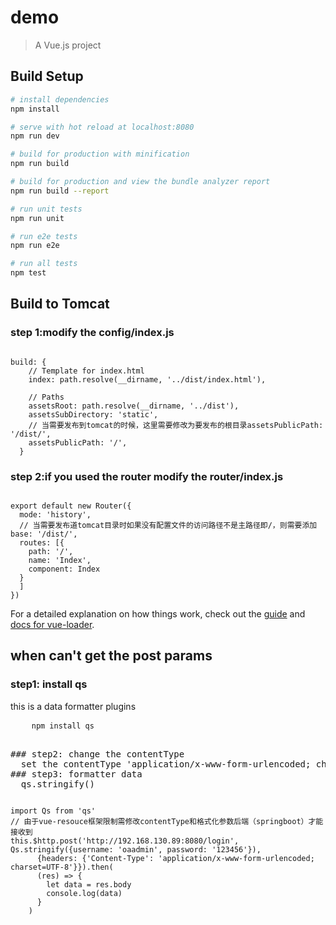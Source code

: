 # demo

> A Vue.js project

## Build Setup

``` bash
# install dependencies
npm install

# serve with hot reload at localhost:8080
npm run dev

# build for production with minification
npm run build

# build for production and view the bundle analyzer report
npm run build --report

# run unit tests
npm run unit

# run e2e tests
npm run e2e

# run all tests
npm test
```
## Build to Tomcat
### step 1:modify the config/index.js
<pre><code>
build: {
    // Template for index.html
    index: path.resolve(__dirname, '../dist/index.html'),

    // Paths
    assetsRoot: path.resolve(__dirname, '../dist'),
    assetsSubDirectory: 'static',
	// 当需要发布到tomcat的时候，这里需要修改为要发布的根目录assetsPublicPath: '/dist/',
    assetsPublicPath: '/',
  }
</code></pre>
### step 2:if you used the router modify the router/index.js
<pre><code>
export default new Router({
  mode: 'history',
  // 当需要发布道tomcat目录时如果没有配置文件的访问路径不是主路径即/，则需要添加 base: '/dist/',
  routes: [{
    path: '/',
    name: 'Index',
    component: Index
  }
  ]
})
</code></pre>
For a detailed explanation on how things work, check out the [guide](http://vuejs-templates.github.io/webpack/) and [docs for vue-loader](http://vuejs.github.io/vue-loader).

## when can't get the post params
### step1: install qs
  this is a data formatter plugins
  <pre>
    <code>npm install qs</code>
  <pre>
### step2: change the contentType
  set the contentType 'application/x-www-form-urlencoded; charset=UTF-8'
### step3: formatter data
  qs.stringify()
<pre>
<code>
import Qs from 'qs'
// 由于vue-resouce框架限制需修改contentType和格式化参数后端（springboot）才能接收到
this.$http.post('http://192.168.130.89:8080/login', Qs.stringify({username: 'oaadmin', password: '123456'}),
      {headers: {'Content-Type': 'application/x-www-form-urlencoded; charset=UTF-8'}}).then(
      (res) => {
        let data = res.body
        console.log(data)
      }
    )
</code>
</pre>
